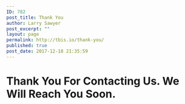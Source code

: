 ```yaml
---
ID: 782
post_title: Thank You
author: Larry Sawyer
post_excerpt: ""
layout: page
permalink: http://tbis.io/thank-you/
published: true
post_date: 2017-12-18 21:35:59
---
```

<h1><strong>Thank You For Contacting Us. We Will Reach You Soon.</strong></h1>